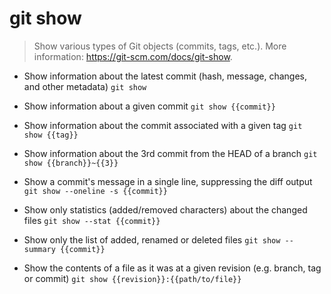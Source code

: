 # git show
> Show various types of Git objects (commits, tags, etc.).
> More information: <https://git-scm.com/docs/git-show>.

- Show information about the latest commit (hash, message, changes, and other metadata)
`git show`

- Show information about a given commit
`git show {{commit}}`

- Show information about the commit associated with a given tag
`git show {{tag}}`

- Show information about the 3rd commit from the HEAD of a branch
`git show {{branch}}~{{3}}`

- Show a commit's message in a single line, suppressing the diff output
`git show --oneline -s {{commit}}`

- Show only statistics (added/removed characters) about the changed files
`git show --stat {{commit}}`

- Show only the list of added, renamed or deleted files
`git show --summary {{commit}}`

- Show the contents of a file as it was at a given revision (e.g. branch, tag or commit)
`git show {{revision}}:{{path/to/file}}`
